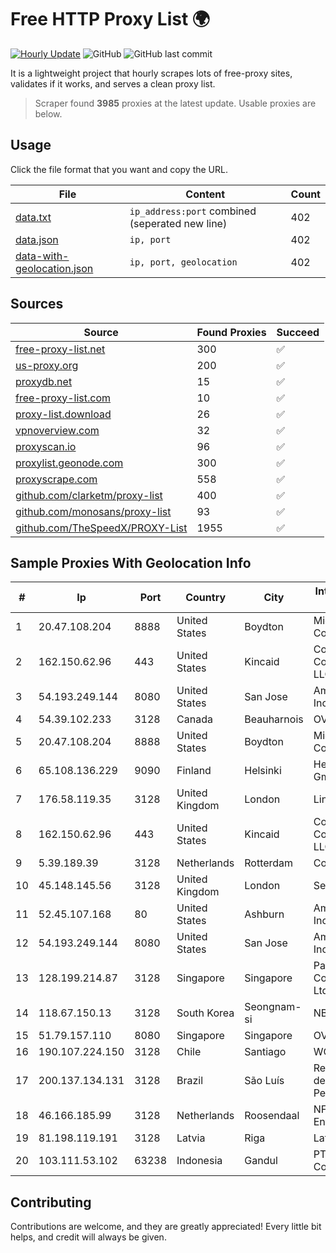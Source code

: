 
# Free HTTP Proxy List 🌍

[![Hourly Update](https://github.com/mertguvencli/http-proxy-list/actions/workflows/main.yml/badge.svg?branch=main)](https://github.com/mertguvencli/http-proxy-list/actions/workflows/main.yml)
![GitHub](https://img.shields.io/github/license/mertguvencli/http-proxy-list)
![GitHub last commit](https://img.shields.io/github/last-commit/mertguvencli/http-proxy-list)

It is a lightweight project that hourly scrapes lots of free-proxy sites, validates if it works, and serves a clean proxy list.


> Scraper found **3985** proxies at the latest update. Usable proxies are below.

## Usage

Click the file format that you want and copy the URL.


|File|Content|Count|
|----|-------|-----|
|[data.txt](https://raw.githubusercontent.com/mertguvencli/http-proxy-list/main/proxy-list/data.txt)|`ip_address:port` combined (seperated new line)|402|
|[data.json](https://raw.githubusercontent.com/mertguvencli/http-proxy-list/main/proxy-list/data.json)|`ip, port`|402|
|[data-with-geolocation.json](https://raw.githubusercontent.com/mertguvencli/http-proxy-list/main/proxy-list/data-with-geolocation.json)|`ip, port, geolocation`|402|

## Sources

|Source|Found Proxies|Succeed|
|------|-------------|-------|
|[free-proxy-list.net](https://free-proxy-list.net)|300|✅|
|[us-proxy.org](https://www.us-proxy.org)|200|✅|
|[proxydb.net](http://proxydb.net)|15|✅|
|[free-proxy-list.com](https://free-proxy-list.com/?page=&port=&type%5B%5D=http&type%5B%5D=https&up_time=0&search=Search)|10|✅|
|[proxy-list.download](https://www.proxy-list.download/HTTP)|26|✅|
|[vpnoverview.com](https://vpnoverview.com/privacy/anonymous-browsing/free-proxy-servers)|32|✅|
|[proxyscan.io](https://www.proxyscan.io)|96|✅|
|[proxylist.geonode.com](https://proxylist.geonode.com/api/proxy-list?limit=300&page=1&sort_by=lastChecked&sort_type=desc&protocols=http,https)|300|✅|
|[proxyscrape.com](https://api.proxyscrape.com/v2/?request=displayproxies&protocol=http&timeout=10000&country=all&ssl=all&anonymity=all)|558|✅|
|[github.com/clarketm/proxy-list](https://raw.githubusercontent.com/clarketm/proxy-list/master/proxy-list-raw.txt)|400|✅|
|[github.com/monosans/proxy-list](https://raw.githubusercontent.com/monosans/proxy-list/main/proxies/http.txt)|93|✅|
|[github.com/TheSpeedX/PROXY-List](https://raw.githubusercontent.com/TheSpeedX/PROXY-List/master/http.txt)|1955|✅|


## Sample Proxies With Geolocation Info

|#|Ip|Port|Country|City|Internet Service Provider|
|-|--|----|-------|----|-------------------------|
|1|20.47.108.204|8888|United States|Boydton|Microsoft Corporation|
|2|162.150.62.96|443|United States|Kincaid|Comcast Cable Communications, LLC|
|3|54.193.249.144|8080|United States|San Jose|Amazon.com, Inc.|
|4|54.39.102.233|3128|Canada|Beauharnois|OVH SAS|
|5|20.47.108.204|8888|United States|Boydton|Microsoft Corporation|
|6|65.108.136.229|9090|Finland|Helsinki|Hetzner Online GmbH|
|7|176.58.119.35|3128|United Kingdom|London|Linode, LLC|
|8|162.150.62.96|443|United States|Kincaid|Comcast Cable Communications, LLC|
|9|5.39.189.39|3128|Netherlands|Rotterdam|ColoCenter b.v.|
|10|45.148.145.56|3128|United Kingdom|London|Serverius B.V.|
|11|52.45.107.168|80|United States|Ashburn|Amazon.com, Inc.|
|12|54.193.249.144|8080|United States|San Jose|Amazon.com, Inc.|
|13|128.199.214.87|3128|Singapore|Singapore|Partner Communications Ltd.|
|14|118.67.150.13|3128|South Korea|Seongnam-si|NBP|
|15|51.79.157.110|8080|Singapore|Singapore|OVH SAS|
|16|190.107.224.150|3128|Chile|Santiago|WOM S.A.|
|17|200.137.134.131|3128|Brazil|São Luís|Rede Nacional de Ensino e Pesquisa|
|18|46.166.185.99|3128|Netherlands|Roosendaal|NFOrce Entertainment BV|
|19|81.198.119.191|3128|Latvia|Riga|Lattelekom|
|20|103.111.53.102|63238|Indonesia|Gandul|PT Indonesia Comnets Plus|



## Contributing

Contributions are welcome, and they are greatly appreciated! Every
little bit helps, and credit will always be given.

